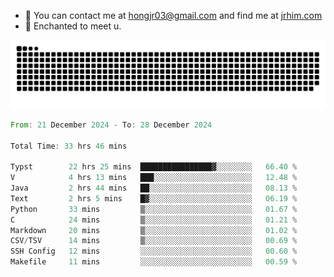 - 📧 You can contact me at hongjr03@gmail.com and find me at [jrhim.com](https://jrhim.com/)
- 💜 Enchanted to meet u.

![snake_animation](https://raw.githubusercontent.com/hongjr03/hongjr03/output/github-contribution-grid-snake.svg)

<!--START_SECTION:waka-->

```rust
From: 21 December 2024 - To: 28 December 2024

Total Time: 33 hrs 46 mins

Typst        22 hrs 25 mins  ████████████████▓░░░░░░░░   66.40 %
V            4 hrs 13 mins   ███░░░░░░░░░░░░░░░░░░░░░░   12.48 %
Java         2 hrs 44 mins   ██░░░░░░░░░░░░░░░░░░░░░░░   08.13 %
Text         2 hrs 5 mins    █▓░░░░░░░░░░░░░░░░░░░░░░░   06.19 %
Python       33 mins         ▒░░░░░░░░░░░░░░░░░░░░░░░░   01.67 %
C            24 mins         ▒░░░░░░░░░░░░░░░░░░░░░░░░   01.21 %
Markdown     20 mins         ▒░░░░░░░░░░░░░░░░░░░░░░░░   01.02 %
CSV/TSV      14 mins         ▒░░░░░░░░░░░░░░░░░░░░░░░░   00.69 %
SSH Config   12 mins         ░░░░░░░░░░░░░░░░░░░░░░░░░   00.60 %
Makefile     11 mins         ░░░░░░░░░░░░░░░░░░░░░░░░░   00.59 %
```

<!--END_SECTION:waka-->
